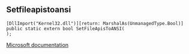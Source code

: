 ## Setfileapistoansi

```
[DllImport("Kernel32.dll")][return: MarshalAs(UnmanagedType.Bool)]
public static extern bool SetFileApisToANSI(
);
```

[Microsoft documentation](https://docs.microsoft.com/en-us/windows/win32/api/winbase/nf-winbase-setfileapitoansi)
